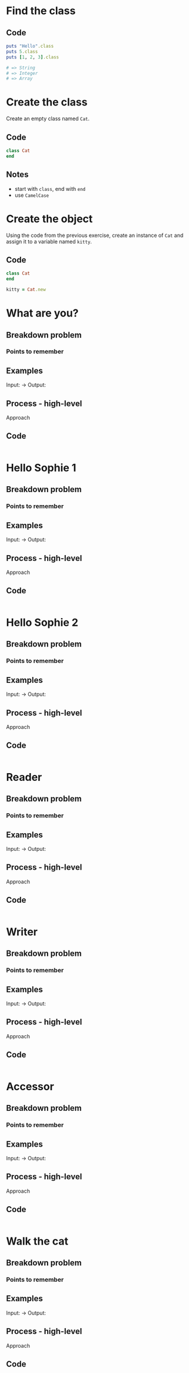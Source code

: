 # Find the class

## Code
```ruby
puts "Hello".class
puts 5.class
puts [1, 2, 3].class

# => String
# => Integer
# => Array
```

# Create the class
Create an empty class named `Cat`.
## Code
```ruby
class Cat
end
```

## Notes
- start with `class`, end with `end`
- use `CamelCase`

# Create the object
Using the code from the previous exercise, create an instance of `Cat` and assign it to a variable named `kitty`.
## Code
```ruby
class Cat
end

kitty = Cat.new
```

# What are you?
## Breakdown problem

### Points to remember

## Examples

Input:  -> Output:

## Process - high-level
Approach

## Code
```ruby

```

# Hello Sophie 1
## Breakdown problem

### Points to remember

## Examples

Input:  -> Output:

## Process - high-level
Approach

## Code
```ruby

```

# Hello Sophie 2
## Breakdown problem

### Points to remember

## Examples

Input:  -> Output:

## Process - high-level
Approach

## Code
```ruby

```

# Reader
## Breakdown problem

### Points to remember

## Examples

Input:  -> Output:

## Process - high-level
Approach

## Code
```ruby

```

# Writer
## Breakdown problem

### Points to remember

## Examples

Input:  -> Output:

## Process - high-level
Approach

## Code
```ruby

```

# Accessor
## Breakdown problem

### Points to remember

## Examples

Input:  -> Output:

## Process - high-level
Approach

## Code
```ruby

```

# Walk the cat
## Breakdown problem

### Points to remember

## Examples

Input:  -> Output:

## Process - high-level
Approach

## Code
```ruby

```
